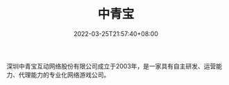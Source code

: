 ﻿---
weight: 
title: "中青宝"
description: "深圳中青宝互动网络股份有限公司成立于2003年，是一家具有自主研发、运营能力、代理能力的专业化网络游戏公司。"
date: 2022-03-25T21:57:40+08:00
lastmod: 2022-03-25T16:45:40+08:00
draft: false
authors: ["Metabd"]
featuredImage: "113.jpg"
link: "https://www.zqgame.com/"
tags: ["中青宝","区块链游戏"]
categories: ["navigation"]
navigation: ["区块链游戏"]
lightgallery: true
toc: true
pinned: false
recommend: false
recommend1: false
---
深圳中青宝互动网络股份有限公司成立于2003年，是一家具有自主研发、运营能力、代理能力的专业化网络游戏公司。
